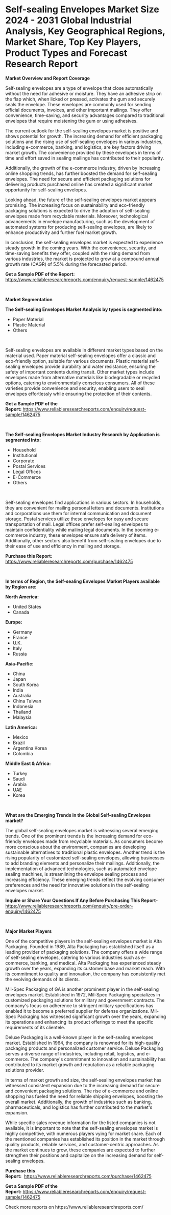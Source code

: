 <p><h1>Self-sealing Envelopes Market Size 2024 - 2031 Global Industrial Analysis, Key Geographical Regions, Market Share, Top Key Players, Product Types and Forecast Research Report</h1></p><p><strong>Market Overview and Report Coverage</strong></p>
<p><p>Self-sealing envelopes are a type of envelope that close automatically without the need for adhesive or moisture. They have an adhesive strip on the flap which, when licked or pressed, activates the gum and securely seals the envelope. These envelopes are commonly used for sending official documents, invoices, and other important mailings. They offer convenience, time-saving, and security advantages compared to traditional envelopes that require moistening the gum or using adhesives.</p><p>The current outlook for the self-sealing envelopes market is positive and shows potential for growth. The increasing demand for efficient packaging solutions and the rising use of self-sealing envelopes in various industries, including e-commerce, banking, and logistics, are key factors driving market growth. The convenience provided by these envelopes in terms of time and effort saved in sealing mailings has contributed to their popularity.</p><p>Additionally, the growth of the e-commerce industry, driven by increasing online shopping trends, has further boosted the demand for self-sealing envelopes. The need for secure and efficient packaging solutions for delivering products purchased online has created a significant market opportunity for self-sealing envelopes.</p><p>Looking ahead, the future of the self-sealing envelopes market appears promising. The increasing focus on sustainability and eco-friendly packaging solutions is expected to drive the adoption of self-sealing envelopes made from recyclable materials. Moreover, technological advancements in envelope manufacturing, such as the development of automated systems for producing self-sealing envelopes, are likely to enhance productivity and further fuel market growth.</p><p>In conclusion, the self-sealing envelopes market is expected to experience steady growth in the coming years. With the convenience, security, and time-saving benefits they offer, coupled with the rising demand from various industries, the market is projected to grow at a compound annual growth rate (CAGR) of 5.5% during the forecasted period.</p></p>
<p><strong>Get a Sample PDF of the Report:</strong> <a href="https://www.reliableresearchreports.com/enquiry/request-sample/1462475">https://www.reliableresearchreports.com/enquiry/request-sample/1462475</a></p>
<p>&nbsp;</p>
<p><strong>Market Segmentation</strong></p>
<p><strong>The Self-sealing Envelopes Market Analysis by types is segmented into:</strong></p>
<p><ul><li>Paper Material</li><li>Plastic Material</li><li>Others</li></ul></p>
<p>&nbsp;</p>
<p><p>Self-sealing envelopes are available in different market types based on the material used. Paper material self-sealing envelopes offer a classic and eco-friendly option, suitable for various documents. Plastic material self-sealing envelopes provide durability and water resistance, ensuring the safety of important contents during transit. Other market types include envelopes made from alternative materials like biodegradable or recycled options, catering to environmentally conscious consumers. All of these varieties provide convenience and security, enabling users to seal envelopes effortlessly while ensuring the protection of their contents.</p></p>
<p><strong>Get a Sample PDF of the Report:</strong>&nbsp;<a href="https://www.reliableresearchreports.com/enquiry/request-sample/1462475">https://www.reliableresearchreports.com/enquiry/request-sample/1462475</a></p>
<p>&nbsp;</p>
<p><strong>The Self-sealing Envelopes Market Industry Research by Application is segmented into:</strong></p>
<p><ul><li>Household</li><li>Institutional</li><li>Corporate</li><li>Postal Services</li><li>Legal Offices</li><li>E-Commerce</li><li>Others</li></ul></p>
<p>&nbsp;</p>
<p><p>Self-sealing envelopes find applications in various sectors. In households, they are convenient for mailing personal letters and documents. Institutions and corporations use them for internal communication and document storage. Postal services utilize these envelopes for easy and secure transportation of mail. Legal offices prefer self-sealing envelopes to maintain confidentiality while mailing legal documents. In the booming e-commerce industry, these envelopes ensure safe delivery of items. Additionally, other sectors also benefit from self-sealing envelopes due to their ease of use and efficiency in mailing and storage.</p></p>
<p><strong>Purchase this Report:</strong>&nbsp; <a href="https://www.reliableresearchreports.com/purchase/1462475">https://www.reliableresearchreports.com/purchase/1462475</a></p>
<p>&nbsp;</p>
<p><strong>In terms of Region, the Self-sealing Envelopes Market Players available by Region are:</strong></p>
<p>
    <p> <strong> North America: </strong>
        <ul>
            <li>United States</li>
            <li>Canada</li>
        </ul>
        </p> 
    <p> <strong> Europe: </strong>
        <ul>
            <li>Germany</li>
            <li>France</li>
            <li>U.K.</li>
            <li>Italy</li>
            <li>Russia</li>
        </ul>
        </p> 
    <p> <strong> Asia-Pacific: </strong>
        <ul>
            <li>China</li>
            <li>Japan</li>
            <li>South Korea</li>
            <li>India</li>
            <li>Australia</li>
            <li>China Taiwan</li>
            <li>Indonesia</li>
            <li>Thailand</li>
            <li>Malaysia</li>
        </ul>
        </p> 
    <p> <strong> Latin America: </strong>
        <ul>
            <li>Mexico</li>
            <li>Brazil</li>
            <li>Argentina Korea</li>
            <li>Colombia</li>
        </ul>
        </p> 
    <p> <strong> Middle East & Africa: </strong>
        <ul>
            <li>Turkey</li>
            <li>Saudi</li>
            <li>Arabia</li>
            <li>UAE</li>
            <li>Korea</li>
        </ul>
    </p>
    </p>
<p>&nbsp;</p>
<p><strong>What are the Emerging Trends in the Global Self-sealing Envelopes market?</strong></p>
<p><p>The global self-sealing envelopes market is witnessing several emerging trends. One of the prominent trends is the increasing demand for eco-friendly envelopes made from recyclable materials. As consumers become more conscious about the environment, companies are developing sustainable alternatives to traditional plastic envelopes. Another trend is the rising popularity of customized self-sealing envelopes, allowing businesses to add branding elements and personalize their mailings. Additionally, the implementation of advanced technologies, such as automated envelope sealing machines, is streamlining the envelope sealing process and increasing efficiency. These emerging trends reflect the evolving consumer preferences and the need for innovative solutions in the self-sealing envelopes market.</p></p>
<p><strong>Inquire or Share Your Questions If Any Before Purchasing This Report</strong>- <a href="https://www.reliableresearchreports.com/enquiry/pre-order-enquiry/1462475">https://www.reliableresearchreports.com/enquiry/pre-order-enquiry/1462475</a></p>
<p>&nbsp;</p>
<p><strong>Major Market Players</strong></p>
<p><p>One of the competitive players in the self-sealing envelopes market is Alta Packaging. Founded in 1989, Alta Packaging has established itself as a leading provider of packaging solutions. The company offers a wide range of self-sealing envelopes, catering to various industries such as e-commerce, banking, and medical. Alta Packaging has experienced steady growth over the years, expanding its customer base and market reach. With its commitment to quality and innovation, the company has consistently met the evolving demands of its clients.</p><p>Mil-Spec Packaging of GA is another prominent player in the self-sealing envelopes market. Established in 1972, Mil-Spec Packaging specializes in customized packaging solutions for military and government contracts. The company's focus on adherence to stringent military specifications has enabled it to become a preferred supplier for defense organizations. Mil-Spec Packaging has witnessed significant growth over the years, expanding its operations and enhancing its product offerings to meet the specific requirements of its clientele.</p><p>Deluxe Packaging is a well-known player in the self-sealing envelopes market. Established in 1964, the company is renowned for its high-quality packaging products and personalized customer service. Deluxe Packaging serves a diverse range of industries, including retail, logistics, and e-commerce. The company's commitment to innovation and sustainability has contributed to its market growth and reputation as a reliable packaging solutions provider.</p><p>In terms of market growth and size, the self-sealing envelopes market has witnessed consistent expansion due to the increasing demand for secure and convenient packaging solutions. The rise of e-commerce and online shopping has fueled the need for reliable shipping envelopes, boosting the overall market. Additionally, the growth of industries such as banking, pharmaceuticals, and logistics has further contributed to the market's expansion.</p><p>While specific sales revenue information for the listed companies is not available, it is important to note that the self-sealing envelopes market is highly competitive, with numerous players vying for market share. Each of the mentioned companies has established its position in the market through quality products, reliable services, and customer-centric approaches. As the market continues to grow, these companies are expected to further strengthen their positions and capitalize on the increasing demand for self-sealing envelopes.</p></p>
<p><strong>Purchase this Report:</strong>&nbsp;&nbsp;<a href="https://www.reliableresearchreports.com/purchase/1462475">https://www.reliableresearchreports.com/purchase/1462475</a></p>
<p></p>
<p><strong>Get a Sample PDF of the Report:</strong>&nbsp;<a href="https://www.reliableresearchreports.com/enquiry/request-sample/1462475">https://www.reliableresearchreports.com/enquiry/request-sample/1462475</a></p>
<p>Check more reports on https://www.reliableresearchreports.com/</p>